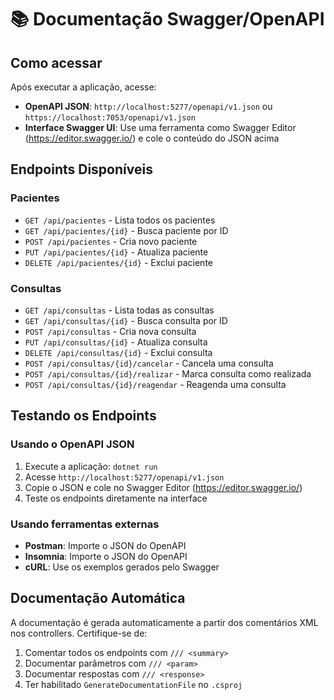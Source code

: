 # 📚 Documentação Swagger/OpenAPI

## Como acessar

Após executar a aplicação, acesse:

- **OpenAPI JSON**: `http://localhost:5277/openapi/v1.json` ou `https://localhost:7053/openapi/v1.json`
- **Interface Swagger UI**: Use uma ferramenta como Swagger Editor (https://editor.swagger.io/) e cole o conteúdo do JSON acima

## Endpoints Disponíveis

### Pacientes
- `GET /api/pacientes` - Lista todos os pacientes
- `GET /api/pacientes/{id}` - Busca paciente por ID
- `POST /api/pacientes` - Cria novo paciente
- `PUT /api/pacientes/{id}` - Atualiza paciente
- `DELETE /api/pacientes/{id}` - Exclui paciente

### Consultas
- `GET /api/consultas` - Lista todas as consultas
- `GET /api/consultas/{id}` - Busca consulta por ID
- `POST /api/consultas` - Cria nova consulta
- `PUT /api/consultas/{id}` - Atualiza consulta
- `DELETE /api/consultas/{id}` - Exclui consulta
- `POST /api/consultas/{id}/cancelar` - Cancela uma consulta
- `POST /api/consultas/{id}/realizar` - Marca consulta como realizada
- `POST /api/consultas/{id}/reagendar` - Reagenda uma consulta

## Testando os Endpoints

### Usando o OpenAPI JSON

1. Execute a aplicação: `dotnet run`
2. Acesse `http://localhost:5277/openapi/v1.json`
3. Copie o JSON e cole no Swagger Editor (https://editor.swagger.io/)
4. Teste os endpoints diretamente na interface

### Usando ferramentas externas

- **Postman**: Importe o JSON do OpenAPI
- **Insomnia**: Importe o JSON do OpenAPI
- **cURL**: Use os exemplos gerados pelo Swagger

## Documentação Automática

A documentação é gerada automaticamente a partir dos comentários XML nos controllers. Certifique-se de:

1. Comentar todos os endpoints com `/// <summary>`
2. Documentar parâmetros com `/// <param>`
3. Documentar respostas com `/// <response>`
4. Ter habilitado `GenerateDocumentationFile` no `.csproj`

